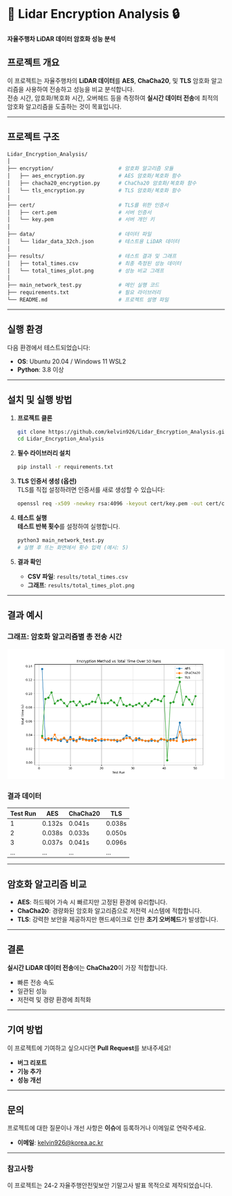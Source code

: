 # 🚗 **Lidar Encryption Analysis** 🔒  
**자율주행차 LiDAR 데이터 암호화 성능 분석**  

## **프로젝트 개요**  
이 프로젝트는 자율주행차의 **LiDAR 데이터**를 **AES**, **ChaCha20**, 및 **TLS** 암호화 알고리즘을 사용하여 전송하고 성능을 비교 분석합니다.  
전송 시간, 암호화/복호화 시간, 오버헤드 등을 측정하여 **실시간 데이터 전송**에 최적의 암호화 알고리즘을 도출하는 것이 목표입니다.  

---

## **프로젝트 구조**  
```bash
Lidar_Encryption_Analysis/
│
├── encryption/                     # 암호화 알고리즘 모듈
│   ├── aes_encryption.py           # AES 암호화/복호화 함수
│   ├── chacha20_encryption.py      # ChaCha20 암호화/복호화 함수
│   └── tls_encryption.py           # TLS 암호화/복호화 함수
│
├── cert/                           # TLS를 위한 인증서
│   ├── cert.pem                    # 서버 인증서
│   └── key.pem                     # 서버 개인 키
│
├── data/                           # 데이터 파일
│   └── lidar_data_32ch.json        # 테스트용 LiDAR 데이터
│
├── results/                        # 테스트 결과 및 그래프
│   ├── total_times.csv             # 최종 측정된 성능 데이터
│   └── total_times_plot.png        # 성능 비교 그래프
│
├── main_network_test.py            # 메인 실행 코드
├── requirements.txt                # 필요 라이브러리
└── README.md                       # 프로젝트 설명 파일
```

---

## **실행 환경**  
다음 환경에서 테스트되었습니다:  
- **OS**: Ubuntu 20.04 / Windows 11 WSL2
- **Python**: 3.8 이상  

---

## **설치 및 실행 방법**  

1. **프로젝트 클론**  
   ```bash
   git clone https://github.com/kelvin926/Lidar_Encryption_Analysis.git
   cd Lidar_Encryption_Analysis
   ```

2. **필수 라이브러리 설치**  
   ```bash
   pip install -r requirements.txt
   ```

3. **TLS 인증서 생성 (옵션)**  
   TLS를 직접 설정하려면 인증서를 새로 생성할 수 있습니다:  
   ```bash
   openssl req -x509 -newkey rsa:4096 -keyout cert/key.pem -out cert/cert.pem -days 365 -nodes
   ```

4. **테스트 실행**  
   **테스트 반복 횟수**를 설정하여 실행합니다.  
   ```bash
   python3 main_network_test.py
   # 실행 후 뜨는 화면에서 횟수 입력 (예시: 5)
   ```

5. **결과 확인**  
   - **CSV 파일**: `results/total_times.csv`  
   - **그래프**: `results/total_times_plot.png`  

---

## **결과 예시**  
### **그래프: 암호화 알고리즘별 총 전송 시간**  
![Performance Plot](results/total_times_plot.png)  

### **결과 데이터**  
| **Test Run** | **AES**   | **ChaCha20** | **TLS**    |
|--------------|-----------|-------------|------------|
| 1            | 0.132s    | 0.041s      | 0.038s     |
| 2            | 0.038s    | 0.033s      | 0.050s     |
| 3            | 0.037s    | 0.041s      | 0.096s     |
| ...          | ...       | ...         | ...        |

---

## **암호화 알고리즘 비교**  
- **AES**: 하드웨어 가속 시 빠르지만 고정된 환경에 유리합니다.  
- **ChaCha20**: 경량화된 암호화 알고리즘으로 저전력 시스템에 적합합니다.  
- **TLS**: 강력한 보안을 제공하지만 핸드셰이크로 인한 **초기 오버헤드**가 발생합니다.  

---

## **결론**  
**실시간 LiDAR 데이터 전송**에는 **ChaCha20**이 가장 적합합니다.  
- 빠른 전송 속도  
- 일관된 성능  
- 저전력 및 경량 환경에 최적화  

---

## **기여 방법**  
이 프로젝트에 기여하고 싶으시다면 **Pull Request**를 보내주세요!  
- **버그 리포트**  
- **기능 추가**  
- **성능 개선**  

---

## **문의**  
프로젝트에 대한 질문이나 개선 사항은 **이슈**에 등록하거나 이메일로 연락주세요.  
- **이메일**: kelvin926@korea.ac.kr

---

### **참고사항**  
이 프로젝트는 24-2 자율주행안전및보안 기말고사 발표 목적으로 제작되었습니다.
